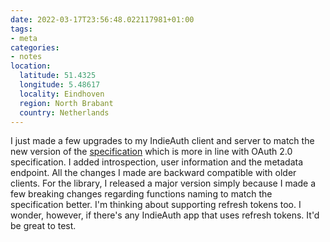 ```yaml
---
date: 2022-03-17T23:56:48.022117981+01:00
tags:
- meta
categories:
- notes
location:
  latitude: 51.4325
  longitude: 5.48617
  locality: Eindhoven
  region: North Brabant
  country: Netherlands
---
```


I just made a few upgrades to my IndieAuth client and server to match the new version of the [specification](https://indieauth.spec.indieweb.org/) which is more in line with OAuth 2.0 specification. I added introspection, user information and the metadata endpoint. All the changes I made are backward compatible with older clients. For the library, I released a major version simply because I made a few breaking changes regarding functions naming to match the specification better. I'm thinking about supporting refresh tokens too. I wonder, however, if there's any IndieAuth app that uses refresh tokens. It'd be great to test.
